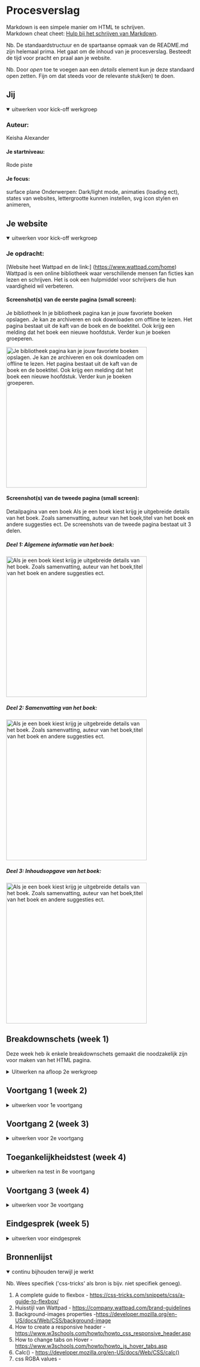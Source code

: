 # Procesverslag
Markdown is een simpele manier om HTML te schrijven.  
Markdown cheat cheet: [Hulp bij het schrijven van Markdown](https://github.com/adam-p/markdown-here/wiki/Markdown-Cheatsheet).

Nb. De standaardstructuur en de spartaanse opmaak van de README.md zijn helemaal prima. Het gaat om de inhoud van je procesverslag. Besteedt de tijd voor pracht en praal aan je website.

Nb. Door *open* toe te voegen aan een *details* element kun je deze standaard open zetten. Fijn om dat steeds voor de relevante stuk(ken) te doen.





## Jij

<details open>
<summary>uitwerken voor kick-off werkgroep</summary>

### Auteur:
Keisha Alexander

#### Je startniveau:
 Rode piste

#### Je focus:
surface plane
Onderwerpen: Dark/light mode, animaties (loading ect), states van websites, lettergrootte kunnen instellen, svg icon stylen en animeren,
 
</details>





## Je website

<details open>
<summary>uitwerken voor kick-off werkgroep</summary>

### Je opdracht:
[Website heet Wattpad en de link:] (https://www.wattpad.com/home)
Wattpad is een online bibliotheek waar verschillende mensen fan ficties kan lezen en schrijven. Het is ook een hulpmiddel voor schrijvers die hun vaardigheid wil verbeteren.

#### Screenshot(s) van de eerste pagina (small screen): 
Je bibliotheek 
In je bibliotheek pagina kan je jouw favoriete boeken opslagen. Je kan ze archiveren en ook downloaden om offline te lezen. Het pagina bestaat uit de kaft van de boek en de boektitel. Ook krijg een melding dat het boek een nieuwe hoofdstuk. Verder kun je boeken groeperen.
 
<img src="images/bibliotheek-overzichtpagina.jpg" width="375px" alt="Je bibliotheek pagina kan je jouw favoriete boeken opslagen. Je kan ze archiveren en ook downloaden om offline te lezen. Het pagina bestaat uit de kaft van de boek en de boektitel. Ook krijg een melding dat het boek een nieuwe hoofdstuk. Verder kun je boeken groeperen.">

#### Screenshot(s) van de tweede pagina (small screen):
Detailpagina van een boek 
Als je een boek kiest krijg je uitgebreide details van het boek. Zoals samenvatting, auteur van het boek,titel van het boek en andere suggesties ect. De screenshots van de tweede pagina bestaat uit 3 delen. 

##### Deel 1: Algemene informatie van het boek:

<img src="images/algemene-info-van-boek.jpg" width="375px" alt="Als je een boek kiest krijg je uitgebreide details van het boek. Zoals samenvatting, auteur van het boek,titel van het boek en andere suggesties ect. ">

##### Deel 2: Samenvatting van het boek:
<img src="images/samenvating-deel.jpg" width="375px" alt="Als je een boek kiest krijg je uitgebreide details van het boek. Zoals samenvatting, auteur van het boek,titel van het boek en andere suggesties ect. ">

##### Deel 3: Inhoudsopgave van het boek:
<img src="images/inhoudsopgave-van-boek.jpg" width="375px" alt="Als je een boek kiest krijg je uitgebreide details van het boek. Zoals samenvatting, auteur van het boek,titel van het boek en andere suggesties ect. ">
 
</details>





## Breakdownschets (week 1)
Deze week heb ik enkele breakdownschets gemaakt die 
noodzakelijk zijn voor maken van het HTML pagina. 
<details>
<summary>Uitwerken na afloop 2e werkgroep</summary>

### De hele pagina: 
#### Versie 1:
Hier is mijn eerste versie van het breakdownschets. 

##### Overzichtpagina van Wattpad.
Het overzichtpagina  die ik wil nameken  is het bibliotheek pagina, waar gebruikers hun boeken kan opslagen  en terugvinden. 
Deze pagina bevat uit een navigatie menus, met afbeeldingen die alllemaal links zijn. 
<img src="images/library.jpg" width="375px" alt="breakdown van de hele pagina">
<img src="images/breakdown-schets-hele-pagina.png" width="375px" alt="breakdown van de hele pagina">

##### Detailpagina van Wattpad.
De andere pagina bevat alle detail van het boek  die veel secties bevatten. 
<img src="images/detailpagina-schets.jpg" width="375px" alt="breakdown van de hele pagina">

### dynamisch deel (bijv menu): 
<img src="images/breakdownschets-menu.png" width="375px" alt="breakdown van een dynamisch deel">


### wellicht nog een dynamisch deel (bijv filter): 
<img src="images/dummy-plaatje.jpg" width="375px" alt="breakdown van nog een dynamisch deel">

</details>





## Voortgang 1 (week 2)

<details>
<summary>uitwerken voor 1e voortgang</summary>

### Stand van zaken
In het algemeen kan ik zeggen dat, ik de twee pagina had gedaan in een mobiele versie. Maar het is echt een simpele namaak van mijn 
gekozen website. Ik denk dat  er meer  details ingezet worden. Bijvoorbeeld animatie. Ik wilde ook iconen erbij zetten, maar ik ben bang dat ik de opmaak gaat verpesten. 

Er was een moment waar ik opnieuw begon want ik wilde het een beetje responsive maken. Maar ik denk u kan de eerdere versie terug vinden op github. 

Hier zijn de screenshot van de voortgang van de paginas.
Pagina 1:
<img src="images/dummy-plaatje.jpg" width="375px" alt="breakdown van nog een dynamisch deel">

Pagina 2:
<img src="images/dummy-plaatje.jpg" width="375px" alt="breakdown van nog een dynamisch deel">

### Wat goed ging.
- Ik kon de pagina voor mobiel maken, ik moest even spelen met flex box 
- Er wordt een paar theorie in mijn website toegepast zoals het positioneren van elementen. 
- Ik heb goed gebruikt gemaakt van de huisstijl van de echte website.
- Ik niet elke keer vast. 
- De opdrachten waren echt nuttig voor het maken van mijn website. 

### Wat  minder goed ging.
- Ik wilde iconen bijzetten, maar het werd extra moeilijk voor mij om het die te stijlen, maar ik ga op sommige onderdelen wel iconen plaatsen. 
- Ik vind het een beetje simpel, maar ik weet niet of ik iets beter kan. 


### Agenda voor meeting
samen met je groepje opstellen

| student 1  Keisha Alexander    | student 2          | student 3    | student 4        |
| Wat jan ik nog toevoegen in mijn paginas.           | ---                | ---          | ---              |
|Een beetje feedback op mij twee paginas.   | en dit             | en ik dit    | en dan ik dat    |
| en dat ook nog | dit als er tijd is | nog een punt | dit wil ik zeker |
| ...            | ...                | ...          | ...              |


### Verslag van meeting
hier na afloop snel de uitkomsten van de meeting vastleggen

- punt 1
- punt 2
- nog een punt
- ...

</details>





## Voortgang 2 (week 3)

<details>
<summary>uitwerken voor 2e voortgang</summary>

### Stand van zaken
hier dit ging goed & dit was lastig (neem ook screenshots op van delen van je website en code)


### Agenda voor meeting
samen met je groepje opstellen

| student 1      | student 2          | student 3    | student 4        |
| ---            | ---                | ---          | ---              |
| dit bespreken  | en dit             | en ik dit    | en dan ik dat    |
| en dat ook nog | dit als er tijd is | nog een punt | dit wil ik zeker |
| ...            | ...                | ...          | ...              |


### Verslag van meeting
hier na afloop snel de uitkomsten van de meeting vastleggen

- punt 1
- punt 2
- nog een punt
- ...

</details>





## Toegankelijkheidstest (week 4)

<details>
<summary>uitwerken na test in 8e voortgang</summary>

### Bevindingen
Lijst met je bevindingen die in de test naar voren kwamen:

#### Titel eerste bevinding
Hier korte omschrijving (met indien nodig een afbeelding)

Hier een omschrijving van hoe het opgelost kan worden (met indien nodig een afbeelding)


#### Titel tweede bevinding. 
Hier korte omschrijving (met indien nodig een afbeelding)

Hier een omschrijving van hoe het opgelost kan worden (met indien nodig een afbeelding)


#### Titel volgende bevinding. 
Hier korte omschrijving (met indien nodig een afbeelding)

Hier een omschrijving van hoe het opgelost kan worden (met indien nodig een afbeelding)


#### Titel nog een bevinding. 
Hier korte omschrijving (met indien nodig een afbeelding)

Hier een omschrijving van hoe het opgelost kan worden (met indien nodig een afbeelding)

</details>





## Voortgang 3 (week 4)

<details>
<summary>uitwerken voor 3e voortgang</summary>

### Stand van zaken
hier dit ging goed & dit was lastig (neem ook screenshots op van delen van je website en code)


### Agenda voor meeting
samen met je groepje opstellen

| student 1      | student 2          | student 3    | student 4        |
| ---            | ---                | ---          | ---              |
| dit bespreken  | en dit             | en ik dit    | en dan ik dat    |
| en dat ook nog | dit als er tijd is | nog een punt | dit wil ik zeker |
| ...            | ...                | ...          | ...              |


### Verslag van meeting
hier na afloop snel de uitkomsten van de meeting vastleggen

- punt 1
- punt 2
- nog een punt
- ...

</details>





## Eindgesprek (week 5)

<details>
<summary>uitwerken voor eindgesprek</summary>

### Stand van zaken
hier dit ging goed & dit was lastig (neem ook screenshots op van delen van je website en code)

### Screenshot(s)

hier screenshot(s) van je eindresultaat

</details>





## Bronnenlijst

<details open>
<summary>continu bijhouden terwijl je werkt</summary>

Nb. Wees specifiek ('css-tricks' als bron is bijv. niet specifiek genoeg).

1. A complete guide to flexbox - https://css-tricks.com/snippets/css/a-guide-to-flexbox/
2. Huisstijl van Wattpad - https://company.wattpad.com/brand-guidelines
3. Background-images properties -https://developer.mozilla.org/en-US/docs/Web/CSS/background-image
4. How to create a responsive header - https://www.w3schools.com/howto/howto_css_responsive_header.asp
5. How to change tabs on Hover - https://www.w3schools.com/howto/howto_js_hover_tabs.asp
6. Calc() - https://developer.mozilla.org/en-US/docs/Web/CSS/calc()
7. css RGBA values - 

</details>